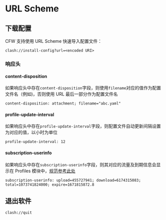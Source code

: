 # URL Scheme

## 下载配置

CFW 支持使用 URL Scheme 快速导入配置文件：

```
clash://install-config?url=<encoded URI>
```

### 响应头

#### content-disposition

如果响应头中存在`content-disposition`字段，则使用`filename`对应的值作为配置文件名（例如)，否则使用 URL 最后一部分作为配置文件名

```
content-disposition: attachment; filename="abc.yaml"
```

#### profile-update-interval

如果响应头中存在`profile-update-interval`字段，则配置文件自动更新间隔设置为对应的值，以小时为单位

```
profile-update-interval: 12
```

#### subscription-userinfo

如果响应头中存在`subscription-userinfo`字段，则其对应的流量及到期信息会显示在 Profiles 模块中，[规范参考此处](https://github.com/crossutility/Quantumult/blob/master/extra-subscription-feature.md)

```
subscription-userinfo: upload=455727941; download=6174315083; total=1073741824000; expire=1671815872.8
```

## 退出软件

```
clash://quit
```
